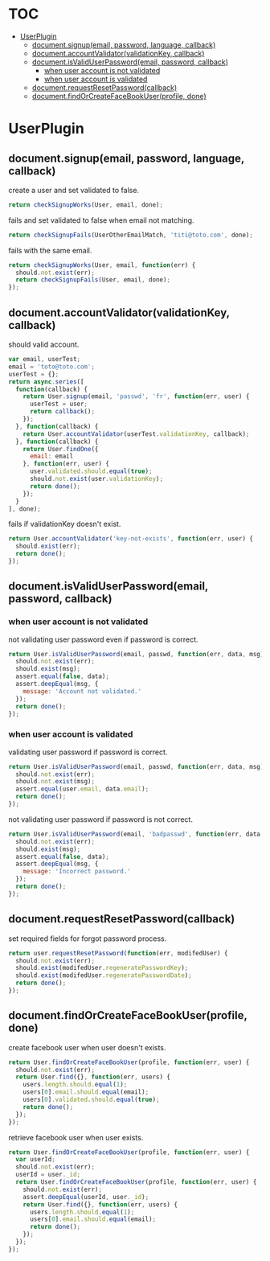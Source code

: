 # TOC
   - [UserPlugin](#userplugin)
     - [document.signup(email, password, language, callback)](#userplugin-documentsignupemail-password-language-callback)
     - [document.accountValidator(validationKey, callback)](#userplugin-documentaccountvalidatorvalidationkey-callback)
     - [document.isValidUserPassword(email, password, callback)](#userplugin-documentisvaliduserpasswordemail-password-callback)
       - [when user account is not validated](#userplugin-documentisvaliduserpasswordemail-password-callback-when-user-account-is-not-validated)
       - [when user account is validated](#userplugin-documentisvaliduserpasswordemail-password-callback-when-user-account-is-validated)
     - [document.requestResetPassword(callback)](#userplugin-documentrequestresetpasswordcallback)
     - [document.findOrCreateFaceBookUser(profile, done)](#userplugin-documentfindorcreatefacebookuserprofile-done)
<a name=""></a>
 
<a name="userplugin"></a>
# UserPlugin
<a name="userplugin-documentsignupemail-password-language-callback"></a>
## document.signup(email, password, language, callback)
create a user and set validated to false.

```js
return checkSignupWorks(User, email, done);
```

fails and set validated to false when email not matching.

```js
return checkSignupFails(UserOtherEmailMatch, 'titi@toto.com', done);
```

fails with the same email.

```js
return checkSignupWorks(User, email, function(err) {
  should.not.exist(err);
  return checkSignupFails(User, email, done);
});
```

<a name="userplugin-documentaccountvalidatorvalidationkey-callback"></a>
## document.accountValidator(validationKey, callback)
should valid account.

```js
var email, userTest;
email = 'toto@toto.com';
userTest = {};
return async.series([
  function(callback) {
    return User.signup(email, 'passwd', 'fr', function(err, user) {
      userTest = user;
      return callback();
    });
  }, function(callback) {
    return User.accountValidator(userTest.validationKey, callback);
  }, function(callback) {
    return User.findOne({
      email: email
    }, function(err, user) {
      user.validated.should.equal(true);
      should.not.exist(user.validationKey);
      return done();
    });
  }
], done);
```

fails if validationKey doesn't exist.

```js
return User.accountValidator('key-not-exists', function(err, user) {
  should.exist(err);
  return done();
});
```

<a name="userplugin-documentisvaliduserpasswordemail-password-callback"></a>
## document.isValidUserPassword(email, password, callback)
<a name="userplugin-documentisvaliduserpasswordemail-password-callback-when-user-account-is-not-validated"></a>
### when user account is not validated
not validating user password even if password is correct.

```js
return User.isValidUserPassword(email, passwd, function(err, data, msg) {
  should.not.exist(err);
  should.exist(msg);
  assert.equal(false, data);
  assert.deepEqual(msg, {
    message: 'Account not validated.'
  });
  return done();
});
```

<a name="userplugin-documentisvaliduserpasswordemail-password-callback-when-user-account-is-validated"></a>
### when user account is validated
validating user password if password is correct.

```js
return User.isValidUserPassword(email, passwd, function(err, data, msg) {
  should.not.exist(err);
  should.not.exist(msg);
  assert.equal(user.email, data.email);
  return done();
});
```

not validating user password if password is not correct.

```js
return User.isValidUserPassword(email, 'badpasswd', function(err, data, msg) {
  should.not.exist(err);
  should.exist(msg);
  assert.equal(false, data);
  assert.deepEqual(msg, {
    message: 'Incorrect password.'
  });
  return done();
});
```

<a name="userplugin-documentrequestresetpasswordcallback"></a>
## document.requestResetPassword(callback)
set required fields for forgot password process.

```js
return user.requestResetPassword(function(err, modifedUser) {
  should.not.exist(err);
  should.exist(modifedUser.regeneratePasswordKey);
  should.exist(modifedUser.regeneratePasswordDate);
  return done();
});
```

<a name="userplugin-documentfindorcreatefacebookuserprofile-done"></a>
## document.findOrCreateFaceBookUser(profile, done)
create facebook user when user doesn't exists.

```js
return User.findOrCreateFaceBookUser(profile, function(err, user) {
  should.not.exist(err);
  return User.find({}, function(err, users) {
    users.length.should.equal(1);
    users[0].email.should.equal(email);
    users[0].validated.should.equal(true);
    return done();
  });
});
```

retrieve facebook user when user exists.

```js
return User.findOrCreateFaceBookUser(profile, function(err, user) {
  var userId;
  should.not.exist(err);
  userId = user._id;
  return User.findOrCreateFaceBookUser(profile, function(err, user) {
    should.not.exist(err);
    assert.deepEqual(userId, user._id);
    return User.find({}, function(err, users) {
      users.length.should.equal(1);
      users[0].email.should.equal(email);
      return done();
    });
  });
});
```

